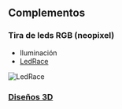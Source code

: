 ## Complementos


### Tira de leds RGB (neopixel)
* Iluminación
* [LedRace](https://www.hackster.io/gbarbarov/open-led-race-a0331a)

![LedRace](https://hackster.imgix.net/uploads/attachments/810893/openledrace_ad19_2_zw1zTQAxSa.jpg?auto=compress%2Cformat&w=900&h=675&fit=min)

### [Diseños 3D](../3D/Modelos3D.md)
